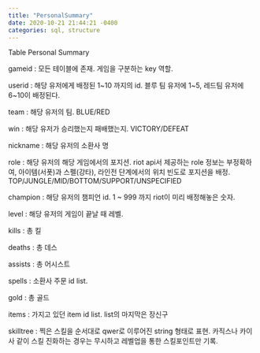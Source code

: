 ```yaml
---
title: "PersonalSummary"
date: 2020-10-21 21:44:21 -0400
categories: sql, structure
---
```


Table Personal Summary

gameid : 모든 테이블에 존재. 게임을 구분하는 key 역할.

userid : 해당 유저에게 배정된 1~10 까지의 id. 블루 팀 유저에 1~5, 레드팀 유저에 6~10이 배정된다.

team : 해당 유저의 팀. BLUE/RED

win : 해당 유저가 승리했는지 패배했는지. VICTORY/DEFEAT

nickname : 해당 유저의 소환사 명

role : 해당 유저의 해당 게임에서의 포지션. riot api서 제공하는 role 정보는 부정확하여,
아이템(서폿)과 스펠(강타), 라인전 단계에서의 위치 빈도로 포지션을 배정. TOP/JUNGLE/MID/BOTTOM/SUPPORT/UNSPECIFIED

champion : 해당 유저의 챔피언 id. 1 ~ 999 까지 riot이 미리 배정해놓은 숫자.

level : 해당 유저의 게임이 끝날 때 레벨.

kills : 총 킬

deaths : 총 데스

assists : 총 어시스트

spells : 소환사 주문 id list.

gold : 총 골드

items : 가지고 있던 item id list. list의 마지막은 장신구

skilltree : 찍은 스킬을 순서대로 qwer로 이루어진 string 형태로 표현. 카직스나 카이사 같이 스킬 진화하는 경우는 무시하고 레벨업을 통한 스킬포인트만 기록.
